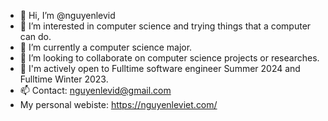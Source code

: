 - 👋 Hi, I’m @nguyenlevid
- 👀 I’m interested in computer science and trying things that a computer can do.
- 🌱 I’m currently a computer science major.
- 💞️ I’m looking to collaborate on computer science projects or researches.
- 💖 I'm actively open to Fulltime software engineer Summer 2024 and Fulltime Winter 2023.
- 📫 Contact: nguyenlevid@gmail.com
- My personal webiste: https://nguyenleviet.com/

<!---
nguyenlevid/nguyenlevid is a ✨ special ✨ repository because its `README.md` (this file) appears on your GitHub profile.
You can click the Preview link to take a look at your changes.
--->
